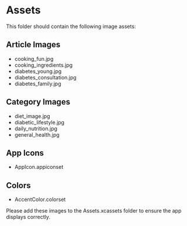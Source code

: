 # Assets

This folder should contain the following image assets:

## Article Images
- cooking_fun.jpg
- cooking_ingredients.jpg
- diabetes_young.jpg
- diabetes_consultation.jpg
- diabetes_family.jpg

## Category Images
- diet_image.jpg
- diabetic_lifestyle.jpg
- daily_nutrition.jpg
- general_health.jpg

## App Icons
- AppIcon.appiconset

## Colors
- AccentColor.colorset

Please add these images to the Assets.xcassets folder to ensure the app displays correctly. 